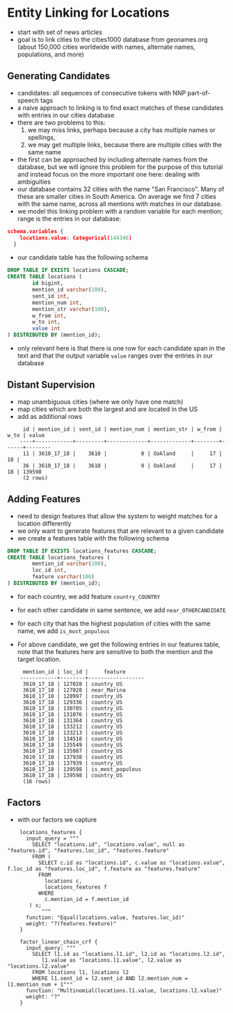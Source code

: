 # Entity Linking for Locations

* start with set of news articles
* goal is to link cities to the cities1000 database from geonames.org
  (about 150,000 cities worldwide with names, alternate names, populations, and more)

## Generating Candidates

* candidates: all sequences of consecutive tokens with NNP part-of-speech tags
* a naive approach to linking is to find exact matches of these candidates
  with entries in our cities database
* there are two problems to this:
  1. we may miss links, perhaps because a city has multiple names or spellings,
  2. we may get multiple links, because there are multiple cities with the same name
* the first can be approached by including alternate names from the database, but
  we will ignore this problem for the purpose of this tutorial and instead focus
  on the more important one here: dealing with ambiguities
* our database contains 32 cities with the name "San Francisco". Many of these are smaller
  cities in South America. On average we find 7 cities with the same name, across all
  mentions with matches in our database.
* we model this linking problem with a random variable for each mention;
  range is the entries in our database:

```json
schema.variables {
    locations.value: Categorical(144346)
  }
```

* our candidate table has the following schema

```sql
DROP TABLE IF EXISTS locations CASCADE;
CREATE TABLE locations (
        id bigint,
        mention_id varchar(100),
        sent_id int,
        mention_num int,
        mention_str varchar(100),
        w_from int,
        w_to int,
        value int
) DISTRIBUTED BY (mention_id);
```

* only relevant here is that there is one row for each candidate span in the text
  and that the output variable `value` ranges over the entries in our database

## Distant Supervision

* map unambiguous cities (where we only have one match)
* map cities which are both the largest and are located in the US
* add as additional rows

```
     id | mention_id | sent_id | mention_num | mention_str | w_from | w_to | value
    ----+------------+---------+-------------+-------------+--------+------+--------
     11 | 3610_17_18 |    3610 |           0 | Oakland     |     17 |   18 |
     36 | 3610_17_18 |    3610 |           0 | Oakland     |     17 |   18 | 139598
     (2 rows)
```

## Adding Features

* need to design features that allow the system to weight matches for a location
  differently
* we only want to generate features that are relevant to a given candidate
* we create a features table with the following schema

```sql
DROP TABLE IF EXISTS locations_features CASCADE;
CREATE TABLE locations_features (
        mention_id varchar(100),
        loc_id int,
        feature varchar(100)
) DISTRIBUTED BY (mention_id);
```

* for each country, we add feature `country_COUNTRY` 
* for each other candidate in same sentence, we add `near_OTHERCANDIDATE`
* for each city that has the highest population of cities with the same name, we add `is_most_populous`

* For above candidate, we get the following entries in our features table, note that the features here are sensitive to both the mention and the target location.

```
     mention_id | loc_id |     feature
    ------------+--------+------------------
     3610_17_18 | 127028 | country_US
     3610_17_18 | 127028 | near_Marina
     3610_17_18 | 128997 | country_US
     3610_17_18 | 129336 | country_US
     3610_17_18 | 130705 | country_US
     3610_17_18 | 131076 | country_US
     3610_17_18 | 131364 | country_US
     3610_17_18 | 133212 | country_US
     3610_17_18 | 133213 | country_US
     3610_17_18 | 134518 | country_US
     3610_17_18 | 135549 | country_US
     3610_17_18 | 135987 | country_US
     3610_17_18 | 137938 | country_US
     3610_17_18 | 137939 | country_US
     3610_17_18 | 139598 | is_most_populous
     3610_17_18 | 139598 | country_US
     (16 rows)
```

## Factors

* with our factors we capture

```
    locations_features {
      input_query = """
        SELECT "locations.id", "locations.value", null as "features.id", "features.loc_id", "features.feature"
        FROM (
          SELECT c.id as "locations.id", c.value as "locations.value", f.loc_id as "features.loc_id", f.feature as "features.feature"
          FROM
            locations c,
            locations_features f
          WHERE
            c.mention_id = f.mention_id
       ) s;
           """
      function: "Equal(locations.value, features.loc_id)"
      weight: "?(features.feature)"
    }

    factor_linear_chain_crf {
      input_query: """
        SELECT l1.id as "locations.l1.id", l2.id as "locations.l2.id",
           l1.value as "locations.l1.value", l2.value as "locations.l2.value"
        FROM locations l1, locations l2
        WHERE l1.sent_id = l2.sent_id AND l2.mention_num = l1.mention_num + 1"""
      function: "Multinomial(locations.l1.value, locations.l2.value)"
      weight: "?"
    }
```

